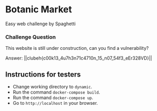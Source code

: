 # Botanic Market 

Easy web challenge by Spaghetti

### Challenge Question

This website is still under construction, can you find a vulnerability?

Answer: ||clubeh{c00k13_4u7h3n71c4710n_15_n07_54f3_eEr328VD}||
## Instructions for testers

- Change working directory to `dynamic`.
- Run the command `docker-compose build`.
- Run the command `docker-compose up`.
- Go to `http://localhost` in your browser.

